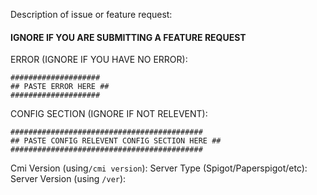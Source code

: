 Description of issue or feature request:

#### IGNORE IF YOU ARE SUBMITTING A FEATURE REQUEST ####

ERROR (IGNORE IF YOU HAVE NO ERROR):
```
####################
## PASTE ERROR HERE ##
####################
```

CONFIG SECTION (IGNORE IF NOT RELEVENT):
```
###########################################
## PASTE CONFIG RELEVENT CONFIG SECTION HERE ##
###########################################
```

Cmi Version (using`/cmi version`): 
Server Type (Spigot/Paperspigot/etc): 
Server Version (using `/ver`): 
